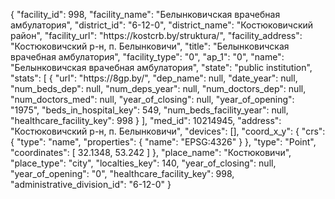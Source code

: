 {
    "facility_id": 998,
    "facility_name": "Белынковичская врачебная амбулатория",
    "district_id": "6-12-0",
    "district_name": "Костюковичский район",
    "facility_url": "https:\/\/kostcrb.by\/struktura\/",
    "facility_address": "Костюковичский р-н, п. Белынковичи",
    "title": "Белынковичская врачебная амбулатория",
    "facility_type": "0",
    "ap_1": "0",
    "name": "Белынковичская врачебная амбулатория",
    "state": "public institution",
    "stats": [
        {
            "url": "https:\/\/8gp.by\/",
            "dep_name": null,
            "date_year": null,
            "num_beds_dep": null,
            "num_deps_year": null,
            "num_doctors_dep": null,
            "num_doctors_med": null,
            "year_of_closing": null,
            "year_of_opening": "1975",
            "beds_in_hospital_key": 549,
            "num_beds_facility_year": null,
            "healthcare_facility_key": 998
        }
    ],
    "med_id": 10214945,
    "address": "Костюковичский р-н, п. Белынковичи",
    "devices": [],
    "coord_x_y": {
        "crs": {
            "type": "name",
            "properties": {
                "name": "EPSG:4326"
            }
        },
        "type": "Point",
        "coordinates": [
            32.1348,
            53.242
        ]
    },
    "place_name": "Костюковичи",
    "place_type": "city",
    "localties_key": 140,
    "year_of_closing": null,
    "year_of_opening": "0",
    "healthcare_facility_key": 998,
    "administrative_division_id": "6-12-0"
}
